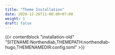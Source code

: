 ```yaml
---
title: "Theme Installation"
date: 2020-12-26T11:00:00+07:00
weight: 1
draft: false
---
```


{{< contentblock "installation-old" "SITENAME:Northendlab,THEMEPATH:northendlab-hugo,THEMENAMEDIR:config.toml" >}}
